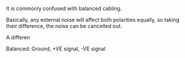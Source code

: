 It is commonly confused with balanced cabling.

Basically, any external noise will affect both polarities equally, so taking their difference, the noise can be cancelled out.

A differen

Balanced: Ground, +VE signal, -VE signal